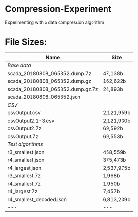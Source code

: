 # Compression-Experiment
Experimenting with a data compression algorithm

# File Sizes:
| Name | Size |
|---|---|
| *Base data* |
| scada_20180808_065352.dump.7z | 47,138b
| scada_20180808_065352.dump.gz | 162,622b
| scada_20180808_065352.dump.gz.7z | 24,893b
| scada_20180808_065352.json | 
| *CSV* |
| csvOutput.csv | 2,121,959b |
| csvOutput2.1-3.csv | 2,121,930b |
| csvOutput2.7z | 69,592b |
| csvOutput.7z | 69,553b |
| *Test algorithms* |
| r3_smallest.json | 458,559b |
| r4_smallest.json | 375,473b |
| r4_largest.json | 2,537,975b |
| r3_smallest.7z | 1,968b |
| r4_smallest.7z | 1,950b |
| r4_largest.7z | 7,457b |
| r4_smallest_decoded.json | 6,813,239b |
|---|---|
